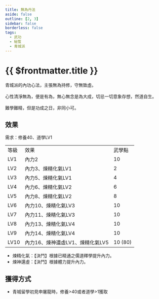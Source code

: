 ```yaml
---
title: 無為丹法
aside: false
outline: [2, 3]
sidebar: false
borderless: false
tags:
  - 武功
  - 秘笈
  - 青城派
---
```


# {{ $frontmatter.title }}

<BookItemIcon :size="`medium`" :needLink="false" :no="7015" :style="'float: right;'" />

青城派的內功心法，主張無為持修，守無致虛。
<br><br>
心性清淨無為，便是有為，無心無念是為大成，切忌一切意象存想，然道自生。
<br><br>
難學難精，但是功成之日，非同小可。
<br clear="all" />

## 效果

需求：修養40、道學LV1

<table>
    <tr>
        <td>等級</td>
        <td>效果</td>
        <td>武學點</td>
    </tr>
    <tr>
        <td>LV1</td>
        <td>內力2</td>
        <td>10</td>
    </tr>
    <tr>
        <td>LV2</td>
        <td>內力3、煉精化氣LV1</td>
        <td>2</td>
    </tr>
    <tr>
        <td>LV3</td>
        <td>內力5、煉精化氣LV1</td>
        <td>4</td>
    </tr>
    <tr>
        <td>LV4</td>
        <td>內力6、煉精化氣LV2</td>
        <td>6</td>
    </tr>
    <tr>
        <td>LV5</td>
        <td>內力8、煉精化氣LV2</td>
        <td>8</td>
    </tr>
    <tr>
        <td>LV6</td>
        <td>內力10、煉精化氣LV3</td>
        <td>10</td>
    </tr>
    <tr>
        <td>LV7</td>
        <td>內力11、煉精化氣LV3</td>
        <td>10</td>
    </tr>
    <tr>
        <td>LV8</td>
        <td>內力13、煉精化氣LV4</td>
        <td>10</td>
    </tr>
    <tr>
        <td>LV9</td>
        <td>內力14、煉精化氣LV4</td>
        <td>10</td>
    </tr>
    <tr>
        <td>LV10</td>
        <td>內力16、煉神還虛LV1、煉精化氣LV5</td>
        <td>10 (80)</td>
    </tr>
</table>

- 煉精化氣：【決鬥】根據已精通之儒道釋學提升內力。
- 煉神還虛：【決鬥】根據體力提升內力。

## 獲得方式

- 青城留學初見申屠龍時，修養>40或者道學>1獲取

